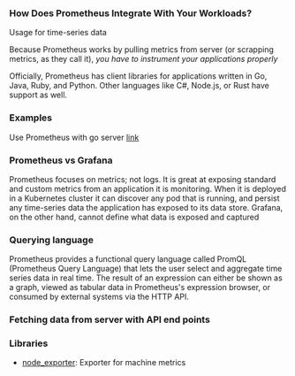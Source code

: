 ### How Does Prometheus Integrate With Your Workloads?


Usage for time-series data

Because Prometheus works by pulling metrics from server (or scrapping metrics, as they call it), *you have to instrument your applications properly*

Officially, Prometheus has client libraries for applications written in Go, Java, Ruby, and Python. Other languages like C#, Node.js, or Rust have support as well.

### Examples

Use Prometheus with go server [link](https://www.sentinelone.com/blog/prometheus-tutorial-detailed-guide-to-getting-started/)

### Prometheus vs Grafana

Prometheus focuses on metrics; not logs. It is great at exposing standard and custom metrics from an application it is monitoring. When it is deployed in a Kubernetes cluster it can discover any pod that is running, and persist any time-series data the application has exposed to its data store. Grafana, on the other hand, cannot define what data is exposed and captured

### Querying language

Prometheus provides a functional query language called PromQL (Prometheus Query Language) that lets the user select and aggregate time series data in real time. The result of an expression can either be shown as a graph, viewed as tabular data in Prometheus's expression browser, or consumed by external systems via the HTTP API.

### Fetching data from server with API end points


### Libraries

- [node_exporter](https://github.com/prometheus/node_exporter): Exporter for machine metrics
